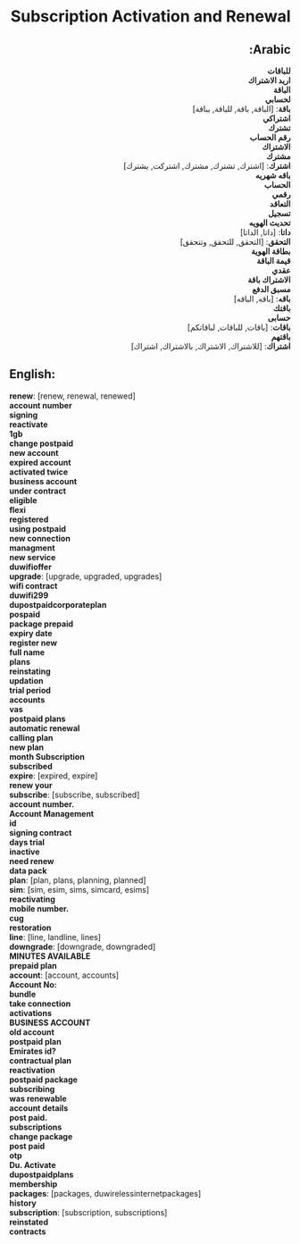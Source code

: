 <div dir="rtl">

# **Subscription Activation and Renewal**

## **Arabic**:

**للباقات**  
**اريد الاشتراك**  
**الباقة**  
**لحسابي**  
**باقة**: [الباقة, باقة, للباقة, بباقة]  
**اشتراكي**  
**تشترك**  
**رقم الحساب**  
**الاشتراك**  
**مشترك**  
**اشترك**: [اشترك, تشترك, مشترك, اشتركت, يشترك]  
**باقه شهريه**  
**الحساب**  
**رقمي**  
**التعاقد**  
**تسجيل**  
**تحديث الهويه**  
**داتا**: [داتا, الداتا]  
**التحقق**: [التحقق, للتحقق, وتتحقق]  
**بطاقة الهوية**  
**قيمة الباقة**  
**عقدي**  
**الاشتراك باقة**  
**مسبق الدفع**  
**باقه**: [باقه, الباقه]  
**باقتك**  
**حسابى**  
**باقات**: [باقات, للباقات, لباقاتكم]  
**باقتهم**  
**اشتراك**: [للاشتراك, الاشتراك, بالاشتراك, اشتراك]

</div>

## **English**:

**renew**: [renew, renewal, renewed]  
**account number**  
**signing**  
**reactivate**  
**1gb**  
**change postpaid**  
**new account**  
**expired account**  
**activated twice**  
**business account**  
**under contract**  
**eligible**  
**flexi**  
**registered**  
**using postpaid**  
**new connection**  
**managment**  
**new service**  
**duwifioffer**  
**upgrade**: [upgrade, upgraded, upgrades]  
**wifi contract**  
**duwifi299**  
**dupostpaidcorporateplan**  
**pospaid**  
**package prepaid**  
**expiry date**  
**register new**  
**full name**  
**plans**  
**reinstating**  
**updation**  
**trial period**  
**accounts**  
**vas**  
**postpaid plans**  
**automatic renewal**  
**calling plan**  
**new plan**  
**month Subscription**  
**subscribed**  
**expire**: [expired, expire]  
**renew your**  
**subscribe**: [subscribe, subscribed]  
**account number.**  
**Account Management**  
**id**  
**signing contract**  
**days trial**  
**inactive**  
**need renew**  
**data pack**  
**plan**: [plan, plans, planning, planned]  
**sim**: [sim, esim, sims, simcard, esims]  
**reactivating**  
**mobile number.**  
**cug**  
**restoration**  
**line**: [line, landline, lines]  
**downgrade**: [downgrade, downgraded]  
**MINUTES AVAILABLE**  
**prepaid plan**  
**account**: [account, accounts]  
**Account No:**  
**bundle**  
**take connection**  
**activations**  
**BUSINESS ACCOUNT**  
**old account**  
**postpaid plan**  
**Emirates id?**  
**contractual plan**  
**reactivation**  
**postpaid package**  
**subscribing**  
**was renewable**  
**account details**  
**post paid.**  
**subscriptions**  
**change package**  
**post paid**  
**otp**  
**Du. Activate**  
**dupostpaidplans**  
**membership**  
**packages**: [packages, duwirelessinternetpackages]  
**history**  
**subscription**: [subscription, subscriptions]  
**reinstated**  
**contracts**